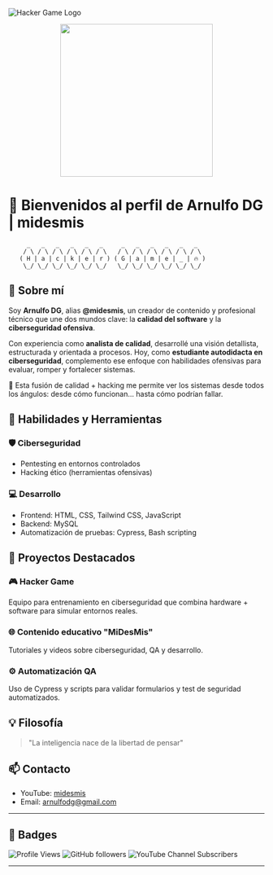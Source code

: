 ![Hacker Game Logo](https://user-images.githubusercontent.com/73097560/115834477-dbab4500-a447-11eb-908a-139a6edaec5c.gif)
<div align="center">
  <img src="https://yt3.googleusercontent.com/amupA23SwPrQe5io-x15vrxUnpTyDXmPjieDu0-exSpqiOmmbrKMn3QKn-leEmFIIN3PwAb3=s900-c-k-c0x00ffffff-no-rj" width="300px">
</div>

# 👾 Bienvenidos al perfil de Arnulfo DG | midesmis

```
     _   _   _   _   _   _     _   _   _   _   _   _  
    / \ / \ / \ / \ / \ / \   / \ / \ / \ / \ / \ / \ 
   ( H | a | c | k | e | r ) ( G | a | m | e | _ | 🔥 )
    \_/ \_/ \_/ \_/ \_/ \_/   \_/ \_/ \_/ \_/ \_/ \_/ 
```

## 🧠 Sobre mí

Soy **Arnulfo DG**, alias **@midesmis**, un creador de contenido y profesional técnico que une dos mundos clave: la **calidad del software** y la **ciberseguridad ofensiva**. 

Con experiencia como **analista de calidad**, desarrollé una visión detallista, estructurada y orientada a procesos. Hoy, como **estudiante autodidacta en ciberseguridad**, complemento ese enfoque con habilidades ofensivas para evaluar, romper y fortalecer sistemas.

🧪 Esta fusión de calidad + hacking me permite ver los sistemas desde todos los ángulos: desde cómo funcionan... hasta cómo podrían fallar.

## 🚀 Habilidades y Herramientas

### 🛡️ Ciberseguridad
- Pentesting en entornos controlados
- Hacking ético (herramientas ofensivas)

### 💻 Desarrollo
- Frontend: HTML, CSS, Tailwind CSS, JavaScript
- Backend: MySQL
- Automatización de pruebas: Cypress, Bash scripting

## 📌 Proyectos Destacados

### 🎮 Hacker Game
Equipo para entrenamiento en ciberseguridad que combina hardware + software para simular entornos reales.

### 🌐 Contenido educativo "MiDesMis"
Tutoriales y videos sobre ciberseguridad, QA y desarrollo.

### ⚙️ Automatización QA
Uso de Cypress y scripts para validar formularios y test de seguridad automatizados.

## 💡 Filosofía
> "La inteligencia nace de la libertad de pensar"

## 📫 Contacto
- YouTube: [midesmis](https://youtube.com/@midesmis)
- Email: arnulfodg@gmail.com

---

## 📛 Badges

![Profile Views](https://komarev.com/ghpvc/?username=Arnulfodg&label=Profile%20views&color=0e75b6&style=flat)
![GitHub followers](https://img.shields.io/github/followers/Arnulfodg?label=Follow&style=social)
![YouTube Channel Subscribers](https://img.shields.io/youtube/channel/subscribers/UCyourchannelid?style=social)

---
